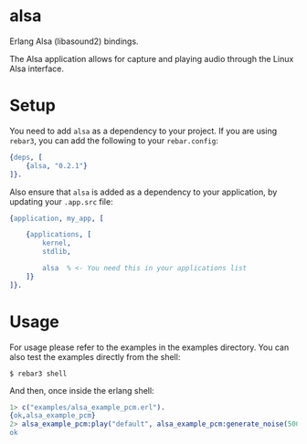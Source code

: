 # alsa

Erlang Alsa (libasound2) bindings.

The Alsa application allows for capture and playing audio through the Linux Alsa
interface.

# Setup

You need to add `alsa` as a dependency to your project. If you are using `rebar3`,
you can add the following to your `rebar.config`:

```erlang
{deps, [
    {alsa, "0.2.1"}
]}.
```

Also ensure that `alsa` is added as a dependency to your application, by updating
your `.app.src` file:

```erlang
{application, my_app, [

    {applications, [
        kernel,
        stdlib,

        alsa  % <- You need this in your applications list
    ]}
]}.
```

# Usage

For usage please refer to the examples in the examples directory. You can also
test the examples directly from the shell:

```
$ rebar3 shell
```

And then, once inside the erlang shell:

```erlang
1> c("examples/alsa_example_pcm.erl").
{ok,alsa_example_pcm}
2> alsa_example_pcm:play("default", alsa_example_pcm:generate_noise(5000)).
ok
```